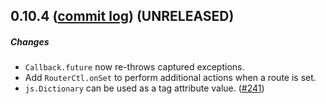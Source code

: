 ## 0.10.4 ([commit log](https://github.com/japgolly/scalajs-react/compare/v0.10.3...v0.10.4)) (UNRELEASED)

##### Changes

* `Callback.future` now re-throws captured exceptions.
* Add `RouterCtl.onSet` to perform additional actions when a route is set.
* `js.Dictionary` can be used as a tag attribute value. ([#241](https://github.com/japgolly/scalajs-react/issues/241))